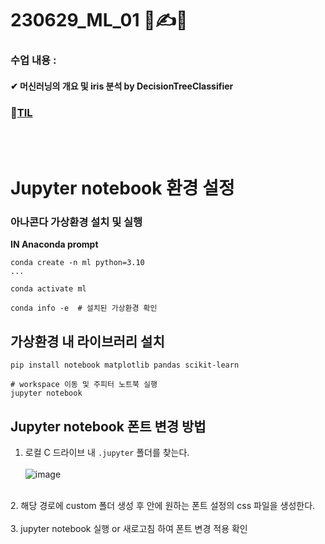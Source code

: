 # 230629_ML_01 🦾✍💪
### 수업 내용 : 

#### ✔ 머신러닝의 개요 및 iris 분석 by DecisionTreeClassifier

### 🔗[TIL](https://github.com/aaingyunii/Bootcamp_TIL/issues/17)

<br><br>


# Jupyter notebook 환경 설정
### 아나콘다 가상환경 설치 및 실행
**IN Anaconda prompt**
```
conda create -n ml python=3.10
...

conda activate ml

conda info -e  # 설치된 가상환경 확인
```

## 가상환경 내 라이브러리 설치
```
pip install notebook matplotlib pandas scikit-learn

# workspace 이동 및 주피터 노트북 실행
jupyter notebook
```



## Jupyter notebook 폰트 변경 방법

1. 로컬 C 드라이브 내 `.jupyter` 폴더를 찾는다.<br><br>
![image](https://github.com/aaingyunii/230629_ML_01/assets/31847834/d1f2de98-5c92-4e74-97bd-20289a65c1bd)
<br>
2. 해당 경로에 custom 폴더 생성 후 안에 원하는 폰트 설정의 css 파일을 생성한다.<br><br>
3. jupyter notebook 실행 or 새로고침 하여 폰트 변경 적용 확인
